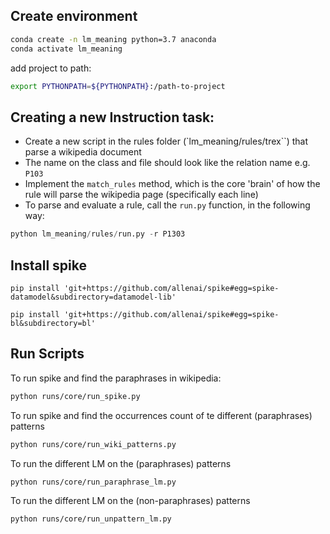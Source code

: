 

## Create environment
```sh
conda create -n lm_meaning python=3.7 anaconda
conda activate lm_meaning
```
add project to path:
```sh
export PYTHONPATH=${PYTHONPATH}:/path-to-project
```


## Creating a new Instruction task:

* Create a new script in the rules folder (`lm_meaning/rules/trex``) that parse a wikipedia document
* The name on the class and file should look like the relation name e.g. `P103`
* Implement the `match_rules` method, which is the core 'brain' of how the
 rule will parse the wikipedia page (specifically each line)
* To parse and evaluate a rule, call the `run.py` function, in the following way:
```py
python lm_meaning/rules/run.py -r P1303
```

## Install spike
`pip install 'git+https://github.com/allenai/spike#egg=spike-datamodel&subdirectory=datamodel-lib'`

`pip install 'git+https://github.com/allenai/spike#egg=spike-bl&subdirectory=bl'`


## Run Scripts

To run spike and find the paraphrases in wikipedia:
```sh
python runs/core/run_spike.py
```

To run spike and find the occurrences count of te different (paraphrases) patterns
```sh
python runs/core/run_wiki_patterns.py
```

To run the different LM on the (paraphrases) patterns
```sh
python runs/core/run_paraphrase_lm.py
```

To run the different LM on the (non-paraphrases) patterns
```sh
python runs/core/run_unpattern_lm.py
```